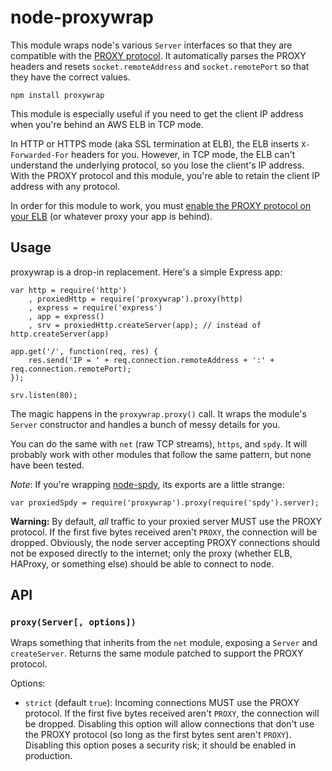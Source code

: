 node-proxywrap
==============

This module wraps node's various `Server` interfaces so that they are compatible with the [PROXY protocol](http://haproxy.1wt.eu/download/1.5/doc/proxy-protocol.txt).  It automatically parses the PROXY headers and resets `socket.remoteAddress` and `socket.remotePort` so that they have the correct values.

    npm install proxywrap

This module is especially useful if you need to get the client IP address when you're behind an AWS ELB in TCP mode.

In HTTP or HTTPS mode (aka SSL termination at ELB), the ELB inserts `X-Forwarded-For` headers for you.  However, in TCP mode, the ELB can't understand the underlying protocol, so you lose the client's IP address.  With the PROXY protocol and this module, you're able to retain the client IP address with any protocol.

In order for this module to work, you must [enable the PROXY protocol on your ELB](http://docs.aws.amazon.com/ElasticLoadBalancing/latest/DeveloperGuide/enable-proxy-protocol.html) (or whatever proxy your app is behind).

Usage
-----

proxywrap is a drop-in replacement.  Here's a simple Express app:

    var http = require('http')
        , proxiedHttp = require('proxywrap').proxy(http)
        , express = require('express')
        , app = express()
        , srv = proxiedHttp.createServer(app); // instead of http.createServer(app)

    app.get('/', function(req, res) {
        res.send('IP = ' + req.connection.remoteAddress + ':' + req.connection.remotePort);
    });

    srv.listen(80);

The magic happens in the `proxywrap.proxy()` call.  It wraps the module's `Server` constructor and handles a bunch of messy details for you.

You can do the same with `net` (raw TCP streams), `https`, and `spdy`.  It will probably work with other modules that follow the same pattern, but none have been tested.

*Note*: If you're wrapping [node-spdy](https://github.com/indutny/node-spdy), its exports are a little strange:

    var proxiedSpdy = require('proxywrap').proxy(require('spdy').server);

**Warning:** By default, *all* traffic to your proxied server MUST use the PROXY protocol.  If the first five bytes received aren't `PROXY`, the connection will be dropped.  Obviously, the node server accepting PROXY connections should not be exposed directly to the internet; only the proxy (whether ELB, HAProxy, or something else) should be able to connect to node.

API
---

### `proxy(Server[, options])`

Wraps something that inherits from the `net` module, exposing a `Server` and `createServer`.  Returns the same module patched to support the PROXY protocol.

Options:

- `strict` (default `true`): Incoming connections MUST use the PROXY protocol.  If the first five bytes received aren't `PROXY`, the connection will be dropped.  Disabling this option will allow connections that don't use the PROXY protocol (so long as the first bytes sent aren't `PROXY`).  Disabling this option poses a security risk; it should be enabled in production.
